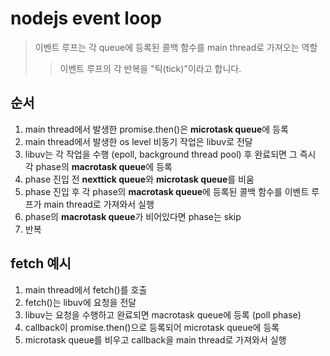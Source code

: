 # nodejs event loop

> 이벤트 루프는 각 queue에 등록된 콜백 함수를 main thread로 가져오는 역할
>
> > 이벤트 루프의 각 반복을 "틱(tick)"이라고 합니다.

## 순서

1. main thread에서 발생한 promise.then()은 **microtask queue**에 등록
2. main thread에서 발생한 os level 비동기 작업은 libuv로 전달
3. libuv는 각 작업을 수행 (epoll, background thread pool) 후 완료되면 그 즉시 각 phase의 **macrotask queue**에 등록
4. phase 진입 전 **nexttick queue**와 **microtask queue**를 비움
5. phase 진입 후 각 phase의 **macrotask queue**에 등록된 콜백 함수를 이벤트 루프가 main thread로 가져와서 실행
6. phase의 **macrotask queue**가 비어있다면 phase는 skip
7. 반복

## fetch 예시

1. main thread에서 fetch()를 호출
2. fetch()는 libuv에 요청을 전달
3. libuv는 요청을 수행하고 완료되면 macrotask queue에 등록 (poll phase)
4. callback이 promise.then()으로 등록되어 microtask queue에 등록
5. microtask queue를 비우고 callback을 main thread로 가져와서 실행
